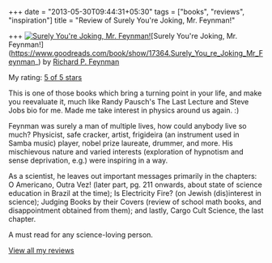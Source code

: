 +++
date = "2013-05-30T09:44:31+05:30"
tags = ["books", "reviews", "inspiration"]
title = "Review of Surely You're Joking, Mr. Feynman!"

+++
[![Surely You're Joking, Mr. Feynman!](https://d.gr-assets.com/books/1328550349m/17364.jpg)](https://www.goodreads.com/book/show/17364.Surely_You_re_Joking_Mr_Feynman_)[Surely You're Joking, Mr. Feynman!](https://www.goodreads.com/book/show/17364.Surely_You_re_Joking_Mr_Feynman_) by [Richard P. Feynman](https://www.goodreads.com/author/show/1429989.Richard_P_Feynman)

My rating: [5 of 5 stars](https://www.goodreads.com/review/show/220270958)

This is one of those books which bring a turning point in your life, and make you reevaluate it, much like Randy Pausch's The Last Lecture and Steve Jobs bio for me. Made me take interest in physics around us again. :)

Feynman was surely a man of multiple lives, how could anybody live so much? Physicist, safe cracker, artist, frigideira (an instrument used in Samba music) player, nobel prize laureate, drummer, and more. His mischievous nature and varied interests (exploration of hypnotism and sense deprivation, e.g.) were inspiring in a way.

As a scientist, he leaves out important messages primarily in the chapters: O Americano, Outra Vez! (later part, pg. 211 onwards, about state of science education in Brazil at the time); Is Electricity Fire? (on Jewish (dis)interest in science); Judging Books by their Covers (review of school math books, and disappointment obtained from them); and lastly, Cargo Cult Science, the last chapter.

A must read for any science-loving person.

[View all my reviews](https://www.goodreads.com/review/list/6520743-kartik-singhal)
